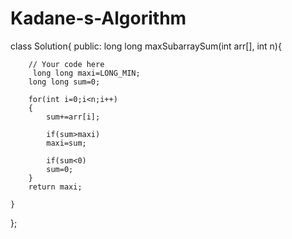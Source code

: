 # Kadane-s-Algorithm
class Solution{
    public:
    long long maxSubarraySum(int arr[], int n){
        
        // Your code here
         long long maxi=LONG_MIN;
        long long sum=0;
        
        for(int i=0;i<n;i++)
        {
            sum+=arr[i];
            
            if(sum>maxi)
            maxi=sum;
            
            if(sum<0)
            sum=0;
        }
        return maxi;
        
    }
};

